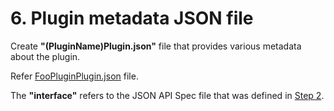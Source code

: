 # 6. Plugin metadata JSON file

Create **"(PluginName)Plugin.json"** file that provides various metadata about the plugin.

Refer [FooPluginPlugin.json](./FooPlugin/FooPluginPlugin.json) file.

The **"interface"** refers to the JSON API Spec file that was defined in [Step 2](./PluginJSONfile.md).